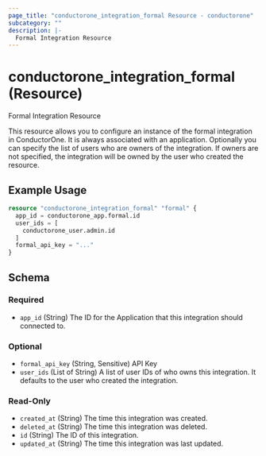 ```yaml
---
page_title: "conductorone_integration_formal Resource - conductorone"
subcategory: ""
description: |-
  Formal Integration Resource
---
```


# conductorone_integration_formal (Resource)

Formal Integration Resource

This resource allows you to configure an instance of the formal integration in ConductorOne.
It is always associated with an application. Optionally you can specify the list of users who are owners of the integration.
If owners are not specified, the integration will be owned by the user who created the resource.

## Example Usage

```terraform
resource "conductorone_integration_formal" "formal" {
  app_id = conductorone_app.formal.id
  user_ids = [
    conductorone_user.admin.id
  ]
  formal_api_key = "..."
}
```

<!-- schema generated by tfplugindocs -->
## Schema

### Required

- `app_id` (String) The ID for the Application that this integration should connected to.

### Optional

- `formal_api_key` (String, Sensitive) API Key
- `user_ids` (List of String) A list of user IDs of who owns this integration. It defaults to the user who created the integration.

### Read-Only

- `created_at` (String) The time this integration was created.
- `deleted_at` (String) The time this integration was deleted.
- `id` (String) The ID of this integration.
- `updated_at` (String) The time this integration was last updated.
